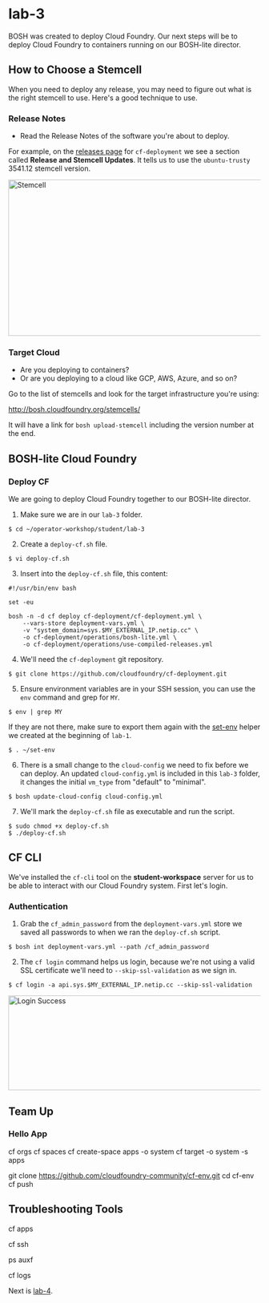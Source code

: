# lab-3

BOSH was created to deploy Cloud Foundry.  Our next steps will be to deploy
Cloud Foundry to containers running on our BOSH-lite director.

## How to Choose a Stemcell

When you need to deploy any release, you may need to figure out what is the right stemcell to use.  Here's a good technique to use.

### Release Notes

  * Read the Release Notes of the software you're about to deploy.

For example, on the [releases page][releases-page] for `cf-deployment` we see a section called **Release and Stemcell Updates**.  It tells us to use the `ubuntu-trusty` 3541.12 stemcell version.

<img src="https://github.com/starkandwayne/operator-workshop/raw/master/images/stemcell.png" width="674" height="312" title="Stemcell">

### Target Cloud

  * Are you deploying to containers?
  * Or are you deploying to a cloud like GCP, AWS, Azure, and so on?

Go to the list of stemcells and look for the target infrastructure you're using:

http://bosh.cloudfoundry.org/stemcells/

It will have a link for `bosh upload-stemcell` including the version number at
the end.

## BOSH-lite Cloud Foundry

### Deploy CF

We are going to deploy Cloud Foundry together to our BOSH-lite director.

1. Make sure we are in our `lab-3` folder.

```
$ cd ~/operator-workshop/student/lab-3
```

2. Create a `deploy-cf.sh` file.

```
$ vi deploy-cf.sh
```

3. Insert into the `deploy-cf.sh` file, this content:

```
#!/usr/bin/env bash

set -eu

bosh -n -d cf deploy cf-deployment/cf-deployment.yml \
    --vars-store deployment-vars.yml \
    -v "system_domain=sys.$MY_EXTERNAL_IP.netip.cc" \
    -o cf-deployment/operations/bosh-lite.yml \
    -o cf-deployment/operations/use-compiled-releases.yml
```

4. We'll need the `cf-deployment` git repository.

```
$ git clone https://github.com/cloudfoundry/cf-deployment.git
```

5. Ensure environment variables are in your SSH session, you can use the `env`
command and grep for `MY`.

```
$ env | grep MY
```

If they are not there, make sure to export them again with the
[set-env][set-env] helper we created at the beginning of `lab-1`.

```
$ . ~/set-env
```

6. There is a small change to the `cloud-config` we need to fix before we can deploy.  An updated `cloud-config.yml` is included in this `lab-3` folder, it changes the initial `vm_type` from "default" to "minimal".

```
$ bosh update-cloud-config cloud-config.yml
```

7. We'll mark the `deploy-cf.sh` file as executable and run the script.

```
$ sudo chmod +x deploy-cf.sh
$ ./deploy-cf.sh
```

## CF CLI

We've installed the `cf-cli` tool on the **student-workspace** server for us to
be able to interact with our Cloud Foundry system.  First let's login.

### Authentication

1. Grab the `cf_admin_password` from the `deployment-vars.yml` store we saved all passwords to when we ran the `deploy-cf.sh` script.

```
$ bosh int deployment-vars.yml --path /cf_admin_password
```

2. The `cf login` command helps us login, because we're not using a valid SSL certificate we'll need to `--skip-ssl-validation` as we sign in.

```
$ cf login -a api.sys.$MY_EXTERNAL_IP.netip.cc --skip-ssl-validation
```

<img src="https://github.com/starkandwayne/operator-workshop/raw/master/images/login-success.png" width="769" height="189" title="Login Success">

## Team Up

### Hello App

cf orgs
cf spaces
cf create-space apps -o system
cf target -o system -s apps

git clone https://github.com/cloudfoundry-community/cf-env.git
cd cf-env
cf push

## Troubleshooting Tools

cf apps

cf ssh

ps auxf

cf logs

Next is [lab-4][lab-4].

[//]: # (Links)

[releases-page]: https://github.com/cloudfoundry/cf-deployment/releases
[lab-4]: https://github.com/starkandwayne/operator-workshop/tree/master/student/lab-4
[set-env]: https://github.com/starkandwayne/operator-workshop/tree/master/student/lab-1#set-env
